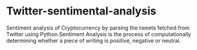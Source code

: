 # Twitter-sentimental-analysis
Sentiment analysis of Cryptocurrency by parsing the tweets fetched from Twitter using Python.Sentiment Analysis is the process of computationally determining whether a piece of writing is positive, negative or neutral.

